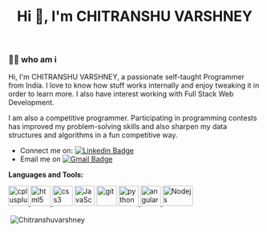 <h1 align="center">Hi 👋, I'm CHITRANSHU VARSHNEY</h1>

<br />

### 👩‍💻 who am i
  
Hi, I'm CHITRANSHU VARSHNEY, a passionate self-taught Programmer from India. I love to know how stuff works internally and enjoy tweaking it in order to learn more.
I also have interest working with Full Stack Web Development.

I am also a competitive programmer. Participating in programming contests has improved my problem-solving skills and also sharpen my data structures and algorithms in a fun competitive way.

- Connect me on: [![Linkedin Badge](https://img.shields.io/badge/-Chitranshu%20Varshney-0072b1?style=flat&logo=Linkedin&logoColor=white)](https://www.linkedin.com/in/chitranshu-varshney-35784b1b1/ "Connect on LinkedIn")
- Email me on [![Gmail Badge](https://img.shields.io/badge/-chitranshuvarshney1999@gmail.com-c14438?style=flat&logo=Gmail&logoColor=white)](mailto:chitranshuvarshney1999@gmail.com "Connect via Email")

**Languages and Tools:**  

<p align="left"><a href="https://www.w3schools.com/cpp/" target="_blank"> <img src="https://brandslogos.com/wp-content/uploads/images/c-logo.png" alt="cplusplus" width="40" height="40"/> </a> <a href="https://www.w3schools.com/css/" target="_blank"></a><a href="https://www.w3.org/html/" target="_blank"> <img src="https://logos-download.com/wp-content/uploads/2017/07/HTML5_badge.png" alt="html5" width="40" height="40"/> </a><img src="https://www.logolynx.com/images/logolynx/8c/8cdf4c047e99f7389e76aa4e2e7e2803.png" alt="css3" width="40" height="40"/> <img src="https://upload.wikimedia.org/wikipedia/commons/thumb/9/99/Unofficial_JavaScript_logo_2.svg/1200px-Unofficial_JavaScript_logo_2.svg.png" alt="JavaScript" width="40" height="40"/> </a> <a href="https://git-scm.com/" target="_blank"> <img src="https://www.vectorlogo.zone/logos/git-scm/git-scm-icon.svg" alt="git" width="40" height="40"/></a> <a href="https://www.python.org" target="_blank"> <img src="https://logos-download.com/wp-content/uploads/2016/10/Python_logo_icon.png" alt="python" width="40" height="40"/> </a> <a href="https://angular.io/" target="_blank"> <img src="https://static-00.iconduck.com/assets.00/file-type-angular-icon-1907x2048-tobdkjt1.png" alt="angular" width="40" height="40"/> </a> <a href="https://nodejs.org/en/" target="_blank"> <img src="https://upload.wikimedia.org/wikipedia/commons/thumb/d/d9/Node.js_logo.svg/1280px-Node.js_logo.svg.png" alt="Nodejs" width="60" height="40"/> </a></p>
<p>&nbsp;<img align="center" src="https://github-readme-stats.vercel.app/api?username=Chitranshuvarshney&show_icons=true&locale=en&theme=vue-dark" alt="Chitranshuvarshney" /></p>
